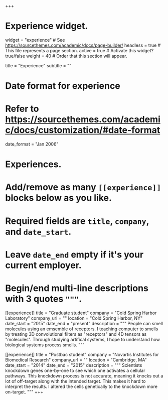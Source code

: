 +++
# Experience widget.
widget = "experience"  # See https://sourcethemes.com/academic/docs/page-builder/
headless = true  # This file represents a page section.
active = true  # Activate this widget? true/false
weight = 40  # Order that this section will appear.

title = "Experience"
subtitle = ""

# Date format for experience
#   Refer to https://sourcethemes.com/academic/docs/customization/#date-format
date_format = "Jan 2006"

# Experiences.
#   Add/remove as many `[[experience]]` blocks below as you like.
#   Required fields are `title`, `company`, and `date_start`.
#   Leave `date_end` empty if it's your current employer.
#   Begin/end multi-line descriptions with 3 quotes `"""`.
[[experience]]
  title = "Graduate student"
  company = "Cold Spring Harbor Laboratory"
  company_url = ""
  location = "Cold Spring Harbor, NY"
  date_start = "2015"
  date_end = "present"
  description = """
  People can smell molecules using an emsemble of receptors. I teaching computer to smells by treating 3D convolutional filters as "receptors" and 4D tensors as "molecules". Through studying artifical systems, I hope to understand how biological systems process smells.
  """

[[experience]]
  title = "Postbac student"
  company = "Novartis Institutes for Biomedical Research"
  company_url = ""
  location = "Cambridge, MA"
  date_start = "2014"
  date_end = "2015"
  description = """
  Scientists knockdown genes one-by-one to see which one activates a cellular pathways. This knockdown process is not accurate, meaning it knocks out a lot of off-target along with the intended target. This makes it hard to interpret the results. I altered the cells genetically to the knockdown more on-target. 
  """
+++
